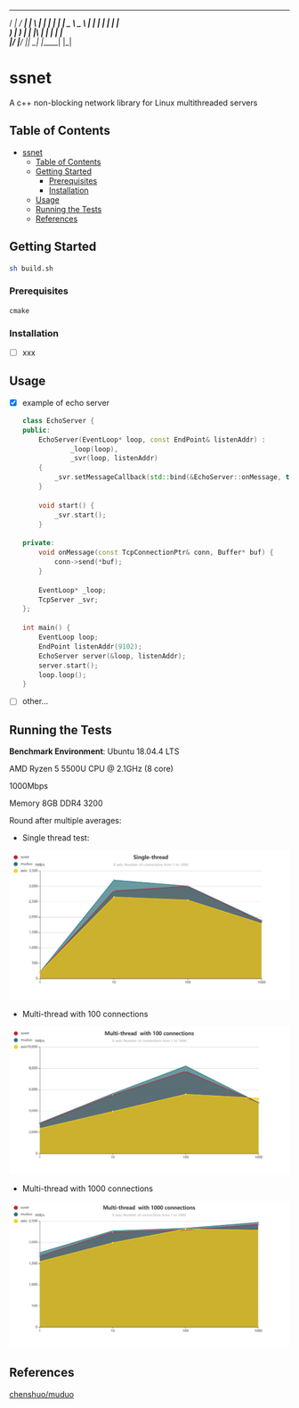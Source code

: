 ____    ____    _   _   _____   _____
 / ___|  / ___|  | \ | | | ____| |_   _| 
 \___ \  \___ \  |  \| | |  _|     | |   
  ___) |  ___) | | |\  | | |___    | |   
 |____/  |____/  |_| \_| |_____|   |_|   

# ssnet

A c++ non-blocking network library for Linux multithreaded servers

## Table of Contents

- [ssnet](#ssnet)
    - [Table of Contents](#table-of-contents)
    - [Getting Started](#getting-started)
        - [Prerequisites](#prerequisites)
        - [Installation](#installation)
    - [Usage](#usage)
    - [Running the Tests](#running-the-tests)
    - [References](#references)

## Getting Started

```bash
sh build.sh

```

### Prerequisites

```
cmake 
```

### Installation

- [ ] xxx

## Usage

- [x] example of echo server

    ```cpp
    class EchoServer {
    public:
        EchoServer(EventLoop* loop, const EndPoint& listenAddr) :
                _loop(loop),
                _svr(loop, listenAddr)
        {
            _svr.setMessageCallback(std::bind(&EchoServer::onMessage, this, _1, _2));
        }
    
        void start() {
            _svr.start();
        }
    
    private:
        void onMessage(const TcpConnectionPtr& conn, Buffer* buf) {
            conn->send(*buf);
        }
    
        EventLoop* _loop;
        TcpServer _svr;
    };
    
    int main() {
        EventLoop loop;
        EndPoint listenAddr(9102);
        EchoServer server(&loop, listenAddr);
        server.start();
        loop.loop();
    }
    ```

- [ ] other...

## Running the Tests

**Benchmark Environment**: 
Ubuntu 18.04.4 LTS

AMD Ryzen 5 5500U CPU @ 2.1GHz (8 core)

1000Mbps

Memory 8GB DDR4 3200



Round after multiple averages:

- Single thread test:

![image-20200112135041150](assets/image-20200112135041150.png)

- Multi-thread  with 100 connections

![image-20200112134907924](assets/image-20200112134907924.png)

- Multi-thread  with 1000 connections

![image-20200112135603717](assets/image-20200112135603717.png)



## References

[chenshuo/muduo](https://github.com/chenshuo/muduo)



